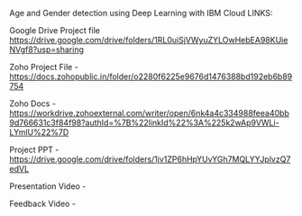 Age and Gender detection using Deep Learning with IBM Cloud
LINKS:

Google Drive Project file  https://drive.google.com/drive/folders/1RL0uiSjVWyuZYLOwHebEA98KUieNVgf8?usp=sharing

Zoho Project File -   https://docs.zohopublic.in/folder/o2280f6225e9676d1476388bd192eb6b89754

Zoho Docs - https://workdrive.zohoexternal.com/writer/open/6nk4a4c334988feea40bb9d766631c3f84f98?authId=%7B%22linkId%22%3A%225k2wAp9VWLi-LYmlU%22%7D

Project PPT - https://drive.google.com/drive/folders/1jv1ZP6hHpYUvYGh7MQLYYJplvzQ7edVL

Presentation Video - 

Feedback Video - 
